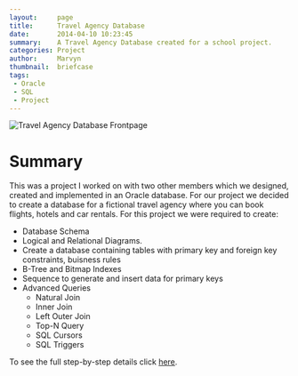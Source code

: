 ```yaml
---
layout:     page
title:      Travel Agency Database
date:       2014-04-10 10:23:45
summary:    A Travel Agency Database created for a school project.
categories: Project
author:     Marvyn
thumbnail:  briefcase
tags:
 - Oracle
 - SQL
 - Project
---
```


<img class="thumbnail" src="{{ site.baseurl }}/projects/travelAgency/images/kon-tiki-frontpage.JPG" alt="Travel Agency Database Frontpage">

# Summary
This was a project I worked on with two other members which we designed, created and implemented in an Oracle database.  For our project we decided to create a database for a fictional travel agency where you can book flights, hotels and car rentals.  For this project we were required to create:

* Database Schema
* Logical and Relational Diagrams.
* Create a database containing tables with primary key and foreign key constraints, buisness rules
* B-Tree and Bitmap Indexes
* Sequence to generate and insert data for primary keys
* Advanced Queries
  * Natural Join
  * Inner Join
  * Left Outer Join
  * Top-N Query
  * SQL Cursors
  * SQL Triggers

To see the full step-by-step details click [here](#).
